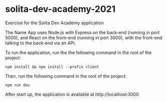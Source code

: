 # solita-dev-academy-2021
Exercise for the Solita Dev Academy application

The Name App uses Node.js with Express on the back-end (running in port 5000), and React on the front-end (running in port 3000), with the front-end talking to the back-end via an API.

To run the application, run the the following command in the root of the project:

`npm install && npm install --prefix client`

Then, run the following command in the root of the project:

`npm run dev`

After start up, the application is available at http://localhost:3000
